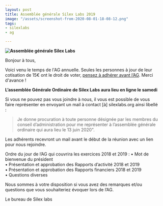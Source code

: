 ```yaml
---
layout: post
title: Assemblée générale Silex Labs 2019
image: "/assets/screenshot-from-2020-08-01-18-08-12.png"
tags:
- silexlabs
- ag

---
```

**![Assemblée générale Silex Labs]({{site.url}}{{site.baseurl}}/assets/screenshot-from-2020-08-01-18-08-12.png "Assemblée générale Silex Labs")**

Bonjour à tous,

Voici venu le temps de l'AG annuelle. Seules les personnes à jour de leur cotisation de 15€ ont le droit de voter, [pensez à adhérer avant l’AG](https://www.silexlabs.org/silexlabs/). Merci d'avance !

**L’assemblée Générale Ordinaire de Silex Labs aura lieu en ligne le samedi** 

Si vous ne pouvez pas vous joindre à nous, il vous est possible de vous faire représenter en envoyant un mail à contact \[à\] silexlabs.org ainsi libellé :

> Je donne procuration à toute personne désignée par les membres du conseil d’administration pour me représenter à l’assemblée générale ordinaire qui aura lieu le 13 juin 2020".

Les adhérents recevront un mail avant le début de la réunion avec un lien pour nous rejoindre.

Ordre du jour de l’AG qui couvrira les exercices 2018 et 2019
:
• Mot de bienvenue du président  
• Présentation et approbation des Rapports d’activité 2018 et 2019  
• Présentation et approbation des Rapports financiers 2018 et 2019  
• Questions diverses

Nous sommes à votre disposition si vous avez des remarques et/ou questions que vous souhaiteriez évoquer lors de l’AG.

Le bureau de Silex labs